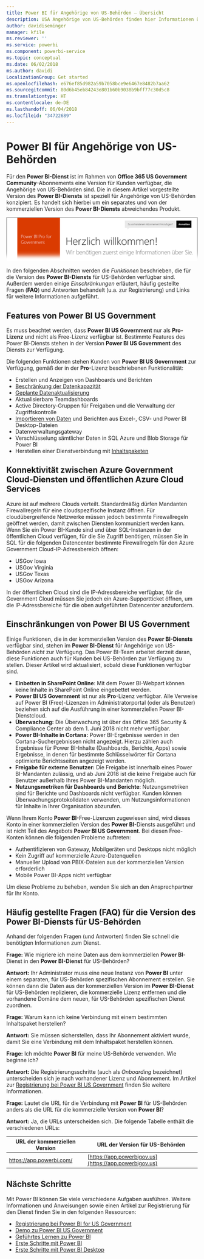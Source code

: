 ```yaml
---
title: Power BI für Angehörige von US-Behörden – Übersicht
description: USA Angehörige von US-Behörden finden hier Informationen über die Funktionen und Einschränkungen des Power-BI US Government-Diensts.
author: davidiseminger
manager: kfile
ms.reviewer: ''
ms.service: powerbi
ms.component: powerbi-service
ms.topic: conceptual
ms.date: 06/02/2018
ms.author: davidi
LocalizationGroup: Get started
ms.openlocfilehash: e676ef85d982a59b7058bce9e6467e8482b7aa62
ms.sourcegitcommit: 80d6b45eb84243e801b60b9038b9bff77c30d5c8
ms.translationtype: HT
ms.contentlocale: de-DE
ms.lasthandoff: 06/04/2018
ms.locfileid: "34722689"
---
```

# <a name="power-bi-for-us-government-customers"></a>Power BI für Angehörige von US-Behörden
Für den **Power BI-Dienst** ist im Rahmen von **Office 365 US Government Community**-Abonnements eine Version für Kunden verfügbar, die Angehörige von US-Behörden sind. Die in diesem Artikel vorgestellte Version des **Power BI-Diensts** ist speziell für Angehörige von US-Behörden konzipiert. Es handelt sich hierbei um ein separates und von der kommerziellen Version des **Power BI-Diensts** abweichendes Produkt.

![](media/service-govus-overview/service_usgov_overview-1.png)

In den folgenden Abschnitten werden die *Funktionen* beschrieben, die für die Version des **Power BI-Diensts** für US-Behörden verfügbar sind. Außerdem werden einige *Einschränkungen* erläutert, häufig gestellte Fragen (**FAQ**) und Antworten behandelt (u.a. zur Registrierung) und Links für weitere Informationen aufgeführt.

## <a name="features-of-power-bi-us-government"></a>Features von Power BI US Government
Es muss beachtet werden, dass **Power BI US Government** nur als **Pro-Lizenz** und nicht als Free-Lizenz verfügbar ist. Bestimmte Features des Power BI-Diensts stehen in der Version **Power BI US Government** des Diensts zur Verfügung.

Die folgenden Funktionen stehen Kunden von **Power BI US Government** zur Verfügung, gemäß der in der **Pro**-Lizenz beschriebenen Funktionalität:

* Erstellen und Anzeigen von Dashboards und Berichten
* [Beschränkung der Datenkapazität](service-admin-manage-your-data-storage-in-power-bi.md)
* [Geplante Datenaktualisierung](refresh-data.md)
* Aktualisierbare Teamdashboards
* Active Directory-Gruppen für Freigaben und die Verwaltung der Zugriffskontrolle
* [Importieren von Daten](service-get-data.md) und Berichten aus Excel-, CSV- und Power BI Desktop-Dateien
* Datenverwaltungsgateway
* Verschlüsselung sämtlicher Daten in SQL Azure und Blob Storage für Power BI
* Herstellen einer Dienstverbindung mit [Inhaltspaketen](service-connect-to-services.md)

## <a name="connectivity-between-government-and-public-azure-cloud-services"></a>Konnektivität zwischen Azure Government Cloud-Diensten und öffentlichen Azure Cloud Services 

Azure ist auf mehrere Clouds verteilt. Standardmäßig dürfen Mandanten Firewallregeln für eine cloudspezifische Instanz öffnen. Für cloudübergreifende Netzwerke müssen jedoch bestimmte Firewallregeln geöffnet werden, damit zwischen Diensten kommuniziert werden kann. Wenn Sie ein Power BI-Kunde sind und über SQL-Instanzen in der öffentlichen Cloud verfügen, für die Sie Zugriff benötigen, müssen Sie in SQL für die folgenden Datencenter bestimmte Firewallregeln für den Azure Government Cloud-IP-Adressbereich öffnen:

* USGov Iowa
* USGov Virginia
* USGov Texas
* USGov Arizona

In der öffentlichen Cloud sind die IP-Adressbereiche verfügbar, für die Government Cloud müssen Sie jedoch ein Azure-Supportticket öffnen, um die IP-Adressbereiche für die oben aufgeführten Datencenter anzufordern. 


## <a name="limitations-of-power-bi-us-government"></a>Einschränkungen von Power BI US Government
Einige Funktionen, die in der kommerziellen Version des **Power BI-Diensts** verfügbar sind, stehen im **Power BI-Dienst** für Angehörige von US-Behörden *nicht* zur Verfügung. Das Power BI-Team arbeitet derzeit daran, diese Funktionen auch für Kunden bei US-Behörden zur Verfügung zu stellen. Dieser Artikel wird aktualisiert, sobald diese Funktionen verfügbar sind.

* **Einbetten in SharePoint Online**: Mit dem Power BI-Webpart können keine Inhalte in SharePoint Online eingebettet werden.
* **Power BI US Government** ist nur als **Pro**-Lizenz verfügbar. Alle Verweise auf Power BI (Free)-Lizenzen im Administratorportal (oder als Benutzer) beziehen sich auf die Ausführung in einer kommerziellen Power BI-Dienstcloud.
* **Überwachung:** Die Überwachung ist über das Office 365 Security & Compliance Center ab dem 1. Juni 2018 nicht mehr verfügbar.
* **Power BI-Inhalte in Cortana:** Power BI-Ergebnisse werden in den Cortana-Suchergebnissen nicht angezeigt. Hierzu zählen auch Ergebnisse für Power BI-Inhalte (Dashboards, Berichte, Apps) sowie Ergebnisse, in denen für bestimmte Schlüsselwörter für Cortana optimierte Berichtsseiten angezeigt werden.
* **Freigabe für externe Benutzer:** Die Freigabe ist innerhalb eines Power BI-Mandanten zulässig, und ab Juni 2018 ist die keine Freigabe auch für Benutzer außerhalb Ihres Power BI-Mandanten möglich.
* **Nutzungsmetriken für Dashboards und Berichte**: Nutzungsmetriken sind für Berichte und Dashboards nicht verfügbar. Kunden können Überwachungsprotokolldaten verwenden, um Nutzungsinformationen für Inhalte in Ihrer Organisation abzurufen.

Wenn Ihrem Konto **Power BI**-Free-Lizenzen zugewiesen sind, wird dieses Konto in einer kommerziellen Version des **Power BI**-Diensts ausgeführt und ist nicht Teil des Angebots **Power BI US Government**. Bei diesen Free-Konten können die folgenden Probleme auftreten:

* Authentifizieren von Gateway, Mobilgeräten und Desktops nicht möglich
* Kein Zugriff auf kommerzielle Azure-Datenquellen
* Manueller Upload von PBIX-Dateien aus der kommerziellen Version erforderlich
* Mobile Power BI-Apps nicht verfügbar

Um diese Probleme zu beheben, wenden Sie sich an den Ansprechpartner für Ihr Konto.

## <a name="frequently-asked-questions-faq-for-the-us-government-version-of-the-power-bi-service"></a>Häufig gestellte Fragen (FAQ) für die Version des Power BI-Diensts für US-Behörden
Anhand der folgenden Fragen (und Antworten) finden Sie schnell die benötigten Informationen zum Dienst.

**Frage:** Wie migriere ich meine Daten aus dem kommerziellen **Power BI**-Dienst in den **Power BI-Dienst** für US-Behörden?

**Antwort:** Ihr Administrator muss eine neue Instanz von **Power BI** unter einem separaten, für US-Behörden spezifischen Abonnement erstellen. Sie können dann die Daten aus der kommerziellen Version im **Power BI-Dienst** für US-Behörden replizieren, die kommerzielle Lizenz entfernen und die vorhandene Domäne dem neuen, für US-Behörden spezifischen Dienst zuordnen.

**Frage:** Warum kann ich keine Verbindung mit einem bestimmten Inhaltspaket herstellen?

**Antwort:** Sie müssen sicherstellen, dass Ihr Abonnement aktiviert wurde, damit Sie eine Verbindung mit dem Inhaltspaket herstellen können.

**Frage:** Ich möchte **Power BI** für meine US-Behörde verwenden. Wie beginne ich?

**Antwort:** Die Registrierungsschritte (auch als *Onboarding* bezeichnet) unterscheiden sich je nach vorhandener Lizenz und Abonnement. Im Artikel zur [Registrierung bei Power BI US Government](service-govus-signup.md) finden Sie weitere Informationen.

**Frage:** Lautet die URL für die Verbindung mit **Power BI** für US-Behörden anders als die URL für die kommerzielle Version von **Power BI**?

**Antwort:** Ja, die URLs unterscheiden sich. Die folgende Tabelle enthält die verschiedenen URLs:

| URL der kommerziellen Version | URL der Version für US-Behörden |
| --- | --- |
| https://app.powerbi.com/ |[https://app.powerbigov.us](https://app.powerbigov.us) |

## <a name="next-steps"></a>Nächste Schritte
Mit Power BI können Sie viele verschiedene Aufgaben ausführen. Weitere Informationen und Anweisungen sowie einen Artikel zur Registrierung für den Dienst finden Sie in den folgenden Ressourcen:

* [Registrierung bei Power BI for US Government](service-govus-signup.md)
* <a href="https://channel9.msdn.com/Blogs/Azure/Cognitive-Services-HDInsight-and-Power-BI-on-Azure-Government">Demo zu Power BI US Government</a>
* [Geführtes Lernen zu Power BI](guided-learning/gettingstarted.yml?tutorial-step=1)
* [Erste Schritte mit Power BI](service-get-started.md)
* [Erste Schritte mit Power BI Desktop](desktop-getting-started.md)

